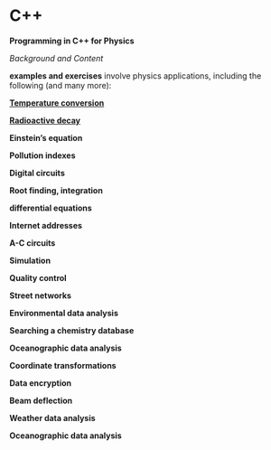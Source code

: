# C++

**Programming in C++
for Physics**

*Background and Content*

**examples and exercises**
involve physics applications, including the following (and many more):

[**Temperature conversion**]( https://github.com/ZayadSada/C-/blob/main/Temperature%20Converter) 

[**Radioactive decay**](https://github.com/ZayadSada/C-/blob/main/Radioactive%20Decay) 

**Einstein’s equation**

**Pollution indexes**

**Digital circuits**

**Root finding, integration**

**differential equations**

**Internet addresses**

**A-C circuits**

**Simulation**

**Quality control**

**Street networks**

**Environmental data analysis**

**Searching a chemistry database**

**Oceanographic data analysis**

**Coordinate transformations**

**Data encryption**

**Beam deflection**

**Weather data analysis**

**Oceanographic data analysis**
